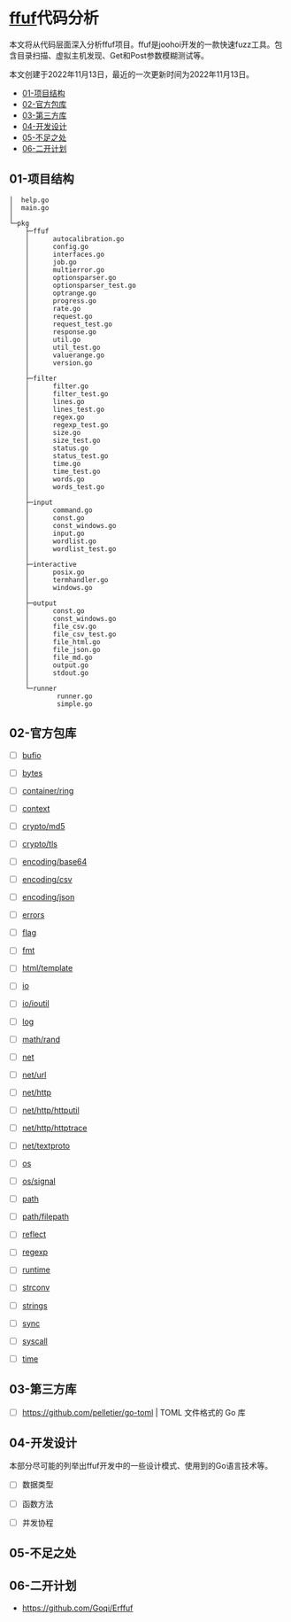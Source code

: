 # [ffuf](https://github.com/joohoi/ffuf)代码分析

本文将从代码层面深入分析ffuf项目。ffuf是joohoi开发的一款快速fuzz工具。包含目录扫描、虚拟主机发现、Get和Post参数模糊测试等。

本文创建于2022年11月13日，最近的一次更新时间为2022年11月13日。

- [01-项目结构]()
- [02-官方包库]()
- [03-第三方库]()
- [04-开发设计]()
- [05-不足之处]()
- [06-二开计划]()

## 01-项目结构

```
│  help.go
│  main.go
│      
└─pkg
    ├─ffuf
    │      autocalibration.go
    │      config.go
    │      interfaces.go
    │      job.go
    │      multierror.go
    │      optionsparser.go
    │      optionsparser_test.go
    │      optrange.go
    │      progress.go
    │      rate.go
    │      request.go
    │      request_test.go
    │      response.go
    │      util.go
    │      util_test.go
    │      valuerange.go
    │      version.go
    │      
    ├─filter
    │      filter.go
    │      filter_test.go
    │      lines.go
    │      lines_test.go
    │      regex.go
    │      regexp_test.go
    │      size.go
    │      size_test.go
    │      status.go
    │      status_test.go
    │      time.go
    │      time_test.go
    │      words.go
    │      words_test.go
    │      
    ├─input
    │      command.go
    │      const.go
    │      const_windows.go
    │      input.go
    │      wordlist.go
    │      wordlist_test.go
    │      
    ├─interactive
    │      posix.go
    │      termhandler.go
    │      windows.go
    │      
    ├─output
    │      const.go
    │      const_windows.go
    │      file_csv.go
    │      file_csv_test.go
    │      file_html.go
    │      file_json.go
    │      file_md.go
    │      output.go
    │      stdout.go
    │      
    └─runner
            runner.go
            simple.go
```

## 02-官方包库

- [ ] [bufio](https://pkg.go.dev/bufio)
- [ ] [bytes](https://pkg.go.dev/bytes)
- [ ] [container/ring](https://pkg.go.dev/container/ring)
- [ ] [context](https://pkg.go.dev/context)
- [ ] [crypto/md5](https://pkg.go.dev/crypto/md5)
- [ ] [crypto/tls](https://pkg.go.dev/crypto/tls)
- [ ] [encoding/base64](https://pkg.go.dev/encoding/base64)
- [ ] [encoding/csv](https://pkg.go.dev/encoding/csv)
- [ ] [encoding/json](https://pkg.go.dev/encoding/json)
- [ ] [errors](https://pkg.go.dev/errors)
- [ ] [flag](https://pkg.go.dev/flag)
- [ ] [fmt](https://pkg.go.dev/fmt)
- [ ] [html/template](https://pkg.go.dev/html/template)
- [ ] [io](https://pkg.go.dev/io)
- [ ] [io/ioutil](https://pkg.go.dev/io/ioutil)
- [ ] [log](https://pkg.go.dev/log)
- [ ] [math/rand](https://pkg.go.dev/math/rand)

- [ ] [net](https://pkg.go.dev/net)
- [ ] [net/url](https://pkg.go.dev/net/url)
- [ ] [net/http](https://pkg.go.dev/net/http)
- [ ] [net/http/httputil](https://pkg.go.dev/net/http/httputil)
- [ ] [net/http/httptrace](https://pkg.go.dev/net/http/httptrace)
- [ ] [net/textproto](https://pkg.go.dev/net/textproto)
- [ ] [os](https://pkg.go.dev/os)
- [ ] [os/signal](https://pkg.go.dev/os/signal)
- [ ] [path](https://pkg.go.dev/path)
- [ ] [path/filepath](https://pkg.go.dev/path/filepath)
- [ ] [reflect](https://pkg.go.dev/reflect)
- [ ] [regexp](https://pkg.go.dev/regexp)
- [ ] [runtime](https://pkg.go.dev/runtime)
- [ ] [strconv](https://pkg.go.dev/strconv)
- [ ] [strings](https://pkg.go.dev/strings)
- [ ] [sync](https://pkg.go.dev/sync)
- [ ] [syscall](https://pkg.go.dev/syscall)
- [ ] [time](https://pkg.go.dev/time)

## 03-第三方库

- [ ] https://github.com/pelletier/go-toml | TOML 文件格式的 Go 库

## 04-开发设计

本部分尽可能的列举出ffuf开发中的一些设计模式、使用到的Go语言技术等。

- [ ] 数据类型

- [ ] 函数方法
- [ ] 并发协程

## 05-不足之处

## 06-二开计划

- https://github.com/Goqi/Erffuf